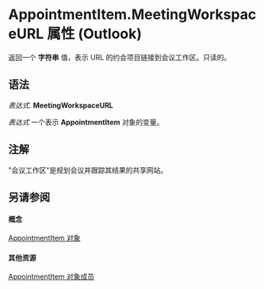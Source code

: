 
# AppointmentItem.MeetingWorkspaceURL 属性 (Outlook)

返回一个 **字符串** 值，表示 URL 的约会项目链接到会议工作区。只读的。


## 语法

 _表达式_. **MeetingWorkspaceURL**

 _表达式_ 一个表示 **AppointmentItem** 对象的变量。


## 注解

"会议工作区"是规划会议并跟踪其结果的共享网站。


## 另请参阅


#### 概念


[AppointmentItem 对象](204a409d-654e-27aa-643a-8344c631b82d.md)
#### 其他资源


[AppointmentItem 对象成员](c72c459d-6d3c-7a05-aa4a-b1b767ddc0b2.md)
